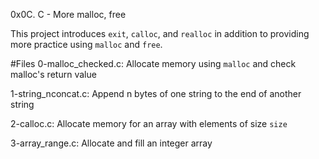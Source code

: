 0x0C. C - More malloc, free

This project introduces `exit`, `calloc`, and `realloc` in addition to providing more practice using `malloc` and `free`.

#Files
0-malloc_checked.c:
Allocate memory using `malloc` and check malloc's return value

1-string_nconcat.c:
Append n bytes of one string to the end of another string

2-calloc.c:
Allocate memory for an array with elements of size `size`

3-array_range.c:
Allocate and fill an integer array